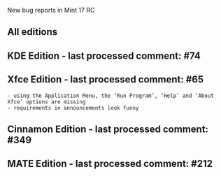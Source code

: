 New bug reports in Mint 17 RC

All editions
------------
	

KDE Edition - last processed comment: #74
-----------------------------------------
	
	
Xfce Edition - last processed comment: #65
------------------------------------------		
	- using the Application Menu, the ‘Run Program’, ‘Help’ and ‘About Xfce’ options are missing
	- requirements in announcements look funny

Cinnamon Edition - last processed comment: #349
-----------------------------------------------
	
MATE Edition - last processed comment: #212
-------------------------------------------